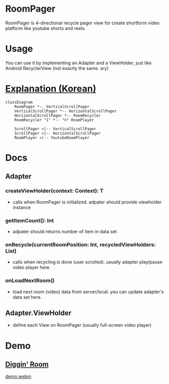 # RoomPager
RoomPager is 4-directional recycle pager view for create shortform video platform like youtube shorts and reels.

# Usage
You can use it by implementing an Adapter and a ViewHolder, just like Android RecyclerView (not exactly the same. sry)

# [Explanation (Korean)](https://dygames.github.io/article.html?article=Android%EC%97%90%EC%84%9C%204%EB%B0%A9%ED%96%A5%20%EC%9E%AC%ED%99%9C%EC%9A%A9%20%EA%B0%80%EB%8A%A5%ED%95%9C%20%ED%8E%98%EC%9D%B4%EC%A7%95%20%EB%B7%B0%20%EB%A7%8C%EB%93%A4%EA%B8%B0%20+%20Youtube%20WebView%20%EC%9E%AC%EC%83%9D.md)
```mermaid
classDiagram
    RoomPager *-- VerticalScrollPager
    VerticalScrollPager *-- HorizontalScrollPager
    HorizontalScrollPager *-- RoomRecycler
    RoomRecycler "1" *-- "n" RoomPlayer

    ScrollPager <|-- VerticalScrollPager
    ScrollPager <|-- HorizontalScrollPager
    RoomPlayer <|-- YoutubeRoomPlayer
```

# Docs
## Adapter<T>
### createViewHolder(context: Context): T
- calls when RoomPager is initialized. adpater should provide viewholder instance
### getItemCount(): Int
- adpater should returns number of item in data set
### onRecycle(currentRoomPosition: Int, recycledViewHolders: List<ViewHolder>)
- calls when recycling is done (user scrolled). usually adapter play/pause video player here.
### onLoadNextRoom()
- load next room (video) data from server/local. you can update adapter's data set here.

## Adapter.ViewHolder
- define each View on RoomPager (usually full-screen video player)

# Demo
## [Diggin' Room](https://github.com/woowacourse-teams/2023-diggin-room)

[demo.webm](https://github.com/DYGames/RoomPager/assets/14182640/4124f5f0-afef-4be7-b23d-ff4c0fb446dc)
